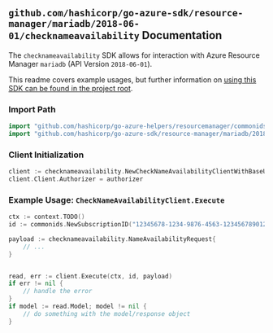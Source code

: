 
## `github.com/hashicorp/go-azure-sdk/resource-manager/mariadb/2018-06-01/checknameavailability` Documentation

The `checknameavailability` SDK allows for interaction with Azure Resource Manager `mariadb` (API Version `2018-06-01`).

This readme covers example usages, but further information on [using this SDK can be found in the project root](https://github.com/hashicorp/go-azure-sdk/tree/main/docs).

### Import Path

```go
import "github.com/hashicorp/go-azure-helpers/resourcemanager/commonids"
import "github.com/hashicorp/go-azure-sdk/resource-manager/mariadb/2018-06-01/checknameavailability"
```


### Client Initialization

```go
client := checknameavailability.NewCheckNameAvailabilityClientWithBaseURI("https://management.azure.com")
client.Client.Authorizer = authorizer
```


### Example Usage: `CheckNameAvailabilityClient.Execute`

```go
ctx := context.TODO()
id := commonids.NewSubscriptionID("12345678-1234-9876-4563-123456789012")

payload := checknameavailability.NameAvailabilityRequest{
	// ...
}


read, err := client.Execute(ctx, id, payload)
if err != nil {
	// handle the error
}
if model := read.Model; model != nil {
	// do something with the model/response object
}
```
